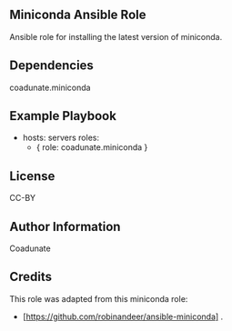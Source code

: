 ## Miniconda Ansible Role

Ansible role for installing the latest version of miniconda.

## Dependencies

coadunate.miniconda

## Example Playbook

- hosts: servers
  roles:
     - { role: coadunate.miniconda }
     
## License

CC-BY

## Author Information

Coadunate


## Credits
This role was adapted from this miniconda role:

- [https://github.com/robinandeer/ansible-miniconda]
.
